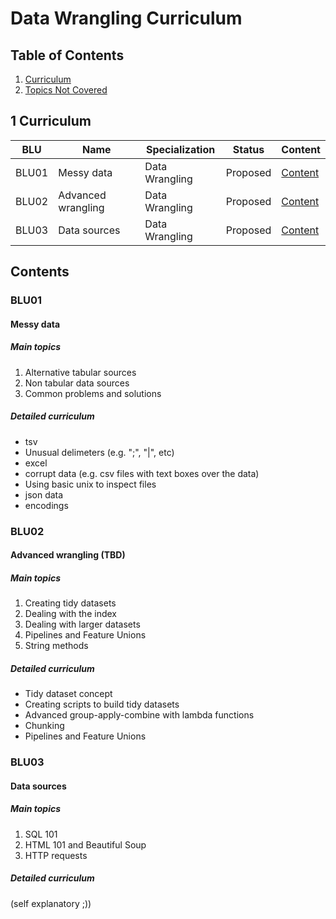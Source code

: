 # Data Wrangling Curriculum

## Table of Contents

1. [Curriculum](#1-curriculum)
2. [Topics Not Covered](#2-topics-not-covered)

## 1 Curriculum

| BLU   | Name | Specialization | Status   | Content           |
|-------|------|----------------|----------|-------------------|
| BLU01 | Messy data | Data Wrangling | Proposed | [Content](#blu01) |
| BLU02 | Advanced wrangling  | Data Wrangling | Proposed | [Content](#blu02) |
| BLU03 | Data sources | Data Wrangling | Proposed | [Content](#blu03) |

## Contents

### BLU01

#### Messy data 

##### Main topics

1. Alternative tabular sources 
1. Non tabular data sources 
1. Common problems and solutions

##### Detailed curriculum
- tsv 
- Unusual delimeters (e.g. ";", "|", etc)
- excel 
- corrupt data (e.g. csv files with text boxes over the data) 
- Using basic unix to inspect files 
- json data
- encodings

### BLU02
#### Advanced wrangling (TBD)

##### Main topics

1. Creating tidy datasets 
1. Dealing with the index 
1. Dealing with larger datasets 
1. Pipelines and Feature Unions 
1. String methods 

##### Detailed curriculum
- Tidy dataset concept 
- Creating scripts to build tidy datasets
- Advanced group-apply-combine with lambda functions 
- Chunking 
- Pipelines and Feature Unions 

### BLU03

#### Data sources

##### Main topics

1. SQL 101
1. HTML 101 and Beautiful Soup  
1. HTTP requests 

##### Detailed curriculum
(self explanatory ;)) 

